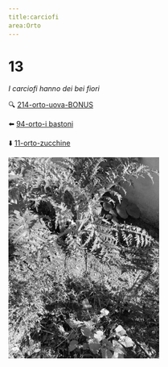 ```yaml
---
title:carciofi
area:Orto
---
```

# 13
_I carciofi hanno dei bei fiori_

🔍 [214-orto-uova-BONUS](214-orto-uova-BONUS.md)

⬅️ [94-orto-i bastoni](94-orto-i%20bastoni.md)

⬇️ [11-orto-zucchine](11-orto-zucchine.md)

![foto_34](_assets/preview/foto_34.jpg)